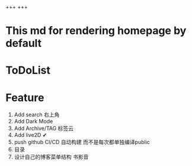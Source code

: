 +++
+++

# This md for rendering homepage by default
# ToDoList
# Feature
1. Add search  右上角
2. Add Dark Mode 
3. Add Archive/TAG 标签云
4. Add live2D ✔
5. push github CI/CD 自动构建 而不是每次都单独编译public
6. 目录
7. 设计自己的博客菜单结构
书影音